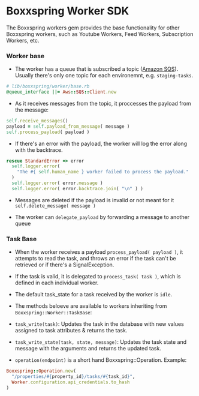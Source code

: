 Boxxspring Worker SDK
=====================

The Boxxspring workers gem provides the base functionality for other Boxxspring workers, such as Youtube Workers, Feed Workers, Subscription Workers, etc.

### Worker base
- The worker has a queue that is subscribed a topic ([Amazon SQS](https://console.aws.amazon.com/sqs/home?region=us-east-1#)). Usually there's only one topic for each environemnt, e.g. `staging-tasks`.
```ruby
# lib/boxxspring/worker/base.rb
@queue_interface ||= Aws::SQS::Client.new
```

- As it receives messages from the topic, it proccesses the payload from the message:
```ruby
self.receive_messages()
payload = self.payload_from_message( message )
self.process_payload( payload )
```

- If there's an error with the payload, the worker will log the error along with the backtrace.
```ruby
rescue StandardError => error
  self.logger.error(
    "The #{ self.human_name } worker failed to process the payload."
  )
  self.logger.error( error.message )
  self.logger.error( error.backtrace.join( "\n" ) )
```

- Messages are deleted if the payload is invalid or not meant for it `self.delete_message( message )`

- The worker can `delegate_payload` by forwarding a message to another queue

### Task Base
- When the worker receives a payload `process_payload( payload )`, it attempts to read the task, and throws an error if the task can't be retrieved or if there's a SignalException.

- If the task is valid, it is delegated to `process_task( task )`, which is defined in each individual worker.

- The default task_state for a task received by the worker is `idle`.

- The methods beloeve are available to workers inheriting from `Boxxspring::Worker::TaskBase`:
+ `task_write(task)`: Updates the task in the database with new values assigned to task attributes & returns the task.

+ `task_write_state(task, state, message)`: Updates the task state and message with the arguments and returns the updated task.

+ `operation(endpoint)` is a short hand Boxxspring::Operation. Example:
```ruby
Boxxspring::Operation.new(
  "/properties/#{property_id}/tasks/#{task_id}",
  Worker.configuration.api_credentials.to_hash
)
```